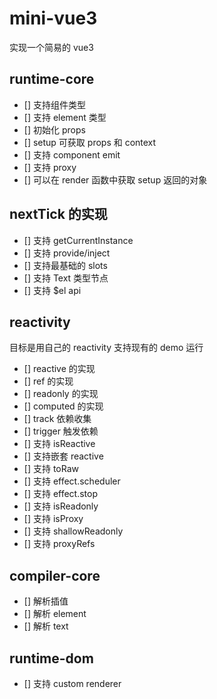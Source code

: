 # mini-vue3

实现一个简易的 vue3

## runtime-core

- [] 支持组件类型
- [] 支持 element 类型
- [] 初始化 props
- [] setup 可获取 props 和 context
- [] 支持 component emit
- [] 支持 proxy
- [] 可以在 render 函数中获取 setup 返回的对象

## nextTick 的实现

- [] 支持 getCurrentInstance
- [] 支持 provide/inject
- [] 支持最基础的 slots
- [] 支持 Text 类型节点
- [] 支持 $el api

## reactivity

目标是用自己的 reactivity 支持现有的 demo 运行

- [] reactive 的实现
- [] ref 的实现
- [] readonly 的实现
- [] computed 的实现
- [] track 依赖收集
- [] trigger 触发依赖
- [] 支持 isReactive
- [] 支持嵌套 reactive
- [] 支持 toRaw
- [] 支持 effect.scheduler
- [] 支持 effect.stop
- [] 支持 isReadonly
- [] 支持 isProxy
- [] 支持 shallowReadonly
- [] 支持 proxyRefs

## compiler-core

- [] 解析插值
- [] 解析 element
- [] 解析 text

## runtime-dom

- [] 支持 custom renderer

